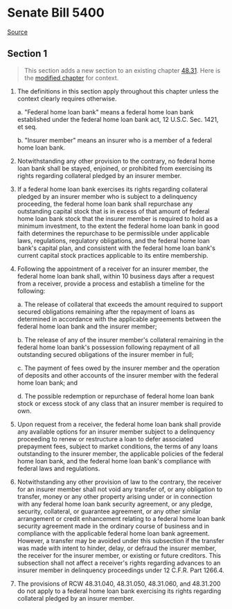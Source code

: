 # Senate Bill 5400

[Source](http://lawfilesext.leg.wa.gov/biennium/2021-22/Pdf/Bills/Senate%20Bills/5400.pdf)
## Section 1
> This section adds a new section to an existing chapter [48.31](/rcw/48_insurance/48.031_mergers_rehabilitation_liquidation_supervision.md). Here is the [modified chapter](rcw/48_insurance/48.031_mergers_rehabilitation_liquidation_supervision.md) for context.

1. The definitions in this section apply throughout this chapter unless the context clearly requires otherwise.

    a. "Federal home loan bank" means a federal home loan bank established under the federal home loan bank act, 12 U.S.C. Sec. 1421, et seq.

    b. "Insurer member" means an insurer who is a member of a federal home loan bank.

2. Notwithstanding any other provision to the contrary, no federal home loan bank shall be stayed, enjoined, or prohibited from exercising its rights regarding collateral pledged by an insurer member.

3. If a federal home loan bank exercises its rights regarding collateral pledged by an insurer member who is subject to a delinquency proceeding, the federal home loan bank shall repurchase any outstanding capital stock that is in excess of that amount of federal home loan bank stock that the insurer member is required to hold as a minimum investment, to the extent the federal home loan bank in good faith determines the repurchase to be permissible under applicable laws, regulations, regulatory obligations, and the federal home loan bank's capital plan, and consistent with the federal home loan bank's current capital stock practices applicable to its entire membership.

4. Following the appointment of a receiver for an insurer member, the federal home loan bank shall, within 10 business days after a request from a receiver, provide a process and establish a timeline for the following:

    a. The release of collateral that exceeds the amount required to support secured obligations remaining after the repayment of loans as determined in accordance with the applicable agreements between the federal home loan bank and the insurer member;

    b. The release of any of the insurer member's collateral remaining in the federal home loan bank's possession following repayment of all outstanding secured obligations of the insurer member in full;

    c. The payment of fees owed by the insurer member and the operation of deposits and other accounts of the insurer member with the federal home loan bank; and

    d. The possible redemption or repurchase of federal home loan bank stock or excess stock of any class that an insurer member is required to own.

5. Upon request from a receiver, the federal home loan bank shall provide any available options for an insurer member subject to a delinquency proceeding to renew or restructure a loan to defer associated prepayment fees, subject to market conditions, the terms of any loans outstanding to the insurer member, the applicable policies of the federal home loan bank, and the federal home loan bank's compliance with federal laws and regulations.

6. Notwithstanding any other provision of law to the contrary, the receiver for an insurer member shall not void any transfer of, or any obligation to transfer, money or any other property arising under or in connection with any federal home loan bank security agreement, or any pledge, security, collateral, or guarantee agreement, or any other similar arrangement or credit enhancement relating to a federal home loan bank security agreement made in the ordinary course of business and in compliance with the applicable federal home loan bank agreement. However, a transfer may be avoided under this subsection if the transfer was made with intent to hinder, delay, or defraud the insurer member, the receiver for the insurer member, or existing or future creditors. This subsection shall not affect a receiver's rights regarding advances to an insurer member in delinquency proceedings under 12 C.F.R. Part 1266.4.

7. The provisions of RCW 48.31.040, 48.31.050, 48.31.060, and 48.31.200 do not apply to a federal home loan bank exercising its rights regarding collateral pledged by an insurer member.


